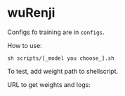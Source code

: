 # wuRenji

Configs fo training are in `configs`.

How to use:

`sh scripts/[_model you choose_].sh`

To test, add weight path to shellscript.

URL to get weights and logs:

